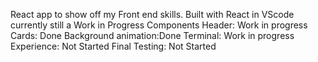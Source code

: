 React app to show off my Front end skills. Built with React in VScode currently still a Work in Progress
Components
Header: Work in progress
Cards: Done
Background animation:Done
Terminal: Work in progress
Experience: Not Started
Final Testing: Not Started
